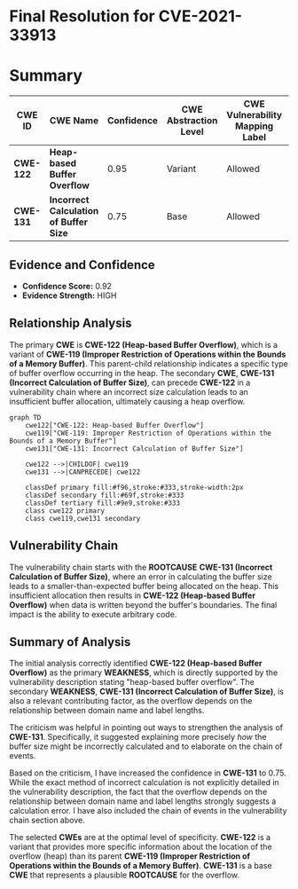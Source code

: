 # Final Resolution for CVE-2021-33913

# Summary
| CWE ID | CWE Name | Confidence | CWE Abstraction Level | CWE Vulnerability Mapping Label | CWE-Vulnerability Mapping Notes |
|---|---|---|---|---|---|
| **CWE-122** | **Heap-based Buffer Overflow** | 0.95 | Variant | Allowed | Primary **CWE** |
| **CWE-131** | **Incorrect Calculation of Buffer Size** | 0.75 | Base | Allowed | Secondary Candidate |

## Evidence and Confidence

*   **Confidence Score:** 0.92
*   **Evidence Strength:** HIGH

## Relationship Analysis
The primary **CWE** is **CWE-122 (Heap-based Buffer Overflow)**, which is a variant of **CWE-119 (Improper Restriction of Operations within the Bounds of a Memory Buffer)**. This parent-child relationship indicates a specific type of buffer overflow occurring in the heap. The secondary **CWE**, **CWE-131 (Incorrect Calculation of Buffer Size)**, can precede **CWE-122** in a vulnerability chain where an incorrect size calculation leads to an insufficient buffer allocation, ultimately causing a heap overflow.

```mermaid
graph TD
    cwe122["CWE-122: Heap-based Buffer Overflow"]
    cwe119["CWE-119: Improper Restriction of Operations within the Bounds of a Memory Buffer"]
    cwe131["CWE-131: Incorrect Calculation of Buffer Size"]
    
    cwe122 -->|CHILDOF| cwe119
    cwe131 -->|CANPRECEDE| cwe122
    
    classDef primary fill:#f96,stroke:#333,stroke-width:2px
    classDef secondary fill:#69f,stroke:#333
    classDef tertiary fill:#9e9,stroke:#333
    class cwe122 primary
    class cwe119,cwe131 secondary
```

## Vulnerability Chain
The vulnerability chain starts with the **ROOTCAUSE** **CWE-131 (Incorrect Calculation of Buffer Size)**, where an error in calculating the buffer size leads to a smaller-than-expected buffer being allocated on the heap. This insufficient allocation then results in **CWE-122 (Heap-based Buffer Overflow)** when data is written beyond the buffer's boundaries. The final impact is the ability to execute arbitrary code.

## Summary of Analysis
The initial analysis correctly identified **CWE-122 (Heap-based Buffer Overflow)** as the primary **WEAKNESS**, which is directly supported by the vulnerability description stating "heap-based buffer overflow". The secondary **WEAKNESS**, **CWE-131 (Incorrect Calculation of Buffer Size)**, is also a relevant contributing factor, as the overflow depends on the relationship between domain name and label lengths.

The criticism was helpful in pointing out ways to strengthen the analysis of **CWE-131**. Specifically, it suggested explaining more precisely *how* the buffer size might be incorrectly calculated and to elaborate on the chain of events.

Based on the criticism, I have increased the confidence in **CWE-131** to 0.75. While the exact method of incorrect calculation is not explicitly detailed in the vulnerability description, the fact that the overflow depends on the relationship between domain name and label lengths strongly suggests a calculation error. I have also included the chain of events in the vulnerability chain section above.

The selected **CWEs** are at the optimal level of specificity. **CWE-122** is a variant that provides more specific information about the location of the overflow (heap) than its parent **CWE-119 (Improper Restriction of Operations within the Bounds of a Memory Buffer)**. **CWE-131** is a base **CWE** that represents a plausible **ROOTCAUSE** for the overflow.